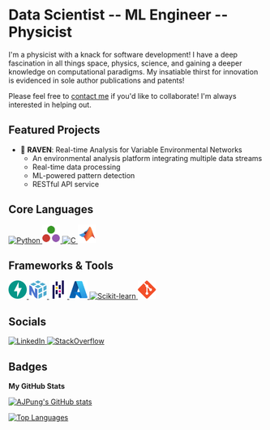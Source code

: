Data Scientist -- ML Engineer -- Physicist
==========================================

I'm a physicist with a knack for software development! I have a deep fascination in all things space, physics, science, and gaining a deeper knowledge on computational paradigms. My insatiable thirst for innovation is evidenced in sole author publications and patents!

Please feel free to [contact me](mailto:aaron.pung@gmail.com) if you'd like to collaborate! I'm always interested in helping out.

## Featured Projects
- 🦅 **RAVEN**: Real-time Analysis for Variable Environmental Networks
  - An environmental analysis platform integrating multiple data streams
  - Real-time data processing
  - ML-powered pattern detection
  - RESTful API service

## Core Languages
<p align="left">
  <a href="https://www.python.org/" target="_blank" rel="noreferrer">
    <img src="https://raw.githubusercontent.com/danielcranney/readme-generator/main/public/icons/skills/python-colored.svg" width="36" height="36" alt="Python" />
  </a>
  <a href="https://julialang.org/" target="_blank" rel="noreferrer">
    <img src="https://raw.githubusercontent.com/devicons/devicon/master/icons/julia/julia-original.svg" width="36" height="36" alt="Julia" />
  </a>
  <a href="https://docs.microsoft.com/en-us/cpp/?view=msvc-170" target="_blank" rel="noreferrer">
    <img src="https://raw.githubusercontent.com/danielcranney/readme-generator/main/public/icons/skills/c-colored.svg" width="36" height="36" alt="C" />
  </a>
  <a href="https://www.mathworks.com/products/matlab.html" target="_blank" rel="noreferrer">
    <img src="https://raw.githubusercontent.com/devicons/devicon/master/icons/matlab/matlab-original.svg" width="36" height="36" alt="MATLAB" />
  </a>  
</p>

## Frameworks & Tools
<p align="left">
  <a href="https://fastapi.tiangolo.com/" target="_blank" rel="noreferrer">
    <img src="https://raw.githubusercontent.com/devicons/devicon/master/icons/fastapi/fastapi-original.svg" width="36" height="36" alt="FastAPI" />
  </a>
  <a href="https://numpy.org/" target="_blank" rel="noreferrer">
    <img src="https://raw.githubusercontent.com/devicons/devicon/master/icons/numpy/numpy-original.svg" width="36" height="36" alt="NumPy" />
  </a>
  <a href="https://pandas.pydata.org/" target="_blank" rel="noreferrer">
    <img src="https://raw.githubusercontent.com/devicons/devicon/master/icons/pandas/pandas-original.svg" width="36" height="36" alt="Pandas" />
  </a>
  <a href="https://azure.microsoft.com/" target="_blank" rel="noreferrer">
    <img src="https://raw.githubusercontent.com/devicons/devicon/master/icons/azure/azure-original.svg" width="36" height="36" alt="Azure" />
  </a>
  <a href="https://scikit-learn.org/" target="_blank" rel="noreferrer">
    <img src="https://upload.wikimedia.org/wikipedia/commons/0/05/Scikit_learn_logo_small.svg" width="36" height="36" alt="Scikit-learn" />
  </a>
  <a href="https://git-scm.com/" target="_blank" rel="noreferrer">
    <img src="https://raw.githubusercontent.com/devicons/devicon/master/icons/git/git-original.svg" width="36" height="36" alt="Git" />
  </a>
</p>

## Socials

<p align="left">
  <a href="https://www.linkedin.com/in/aaronpung" target="_blank" rel="noreferrer">
    <img src="https://raw.githubusercontent.com/danielcranney/readme-generator/main/public/icons/socials/linkedin.svg" width="32" height="32" alt="LinkedIn" />
  </a>
  <a href=https://stackoverflow.com/users/5666203/aaronjpung" target="_blank" rel="noreferrer">
    <img src="https://upload.wikimedia.org/wikipedia/commons/thumb/e/ef/Stack_Overflow_icon.svg/512px-Stack_Overflow_icon.svg.png?20190716190036" width="32" height="32" alt="StackOverflow" />
  </a>  
</p>


## Badges

<b>My GitHub Stats</b>

<a href="http://www.github.com/ajpung"><img src="https://github-readme-stats.vercel.app/api?username=ajpung&show_icons=true&hide=&count_private=true&title_color=fa6c00&text_color=ffffff&icon_color=fa6c00&bg_color=202324&hide_border=true&show_icons=true" alt="AJPung's GitHub stats" /></a>

<a href="https://github.com/ajpung" align="left"><img src="https://github-readme-stats.vercel.app/api/top-langs/?username=ajpung&langs_count=10&title_color=fa6c00&text_color=ffffff&icon_color=fa6c00&bg_color=202324&hide_border=true&locale=en&custom_title=Top%20%Languages&hide_progress=true" alt="Top Languages" /></a>
